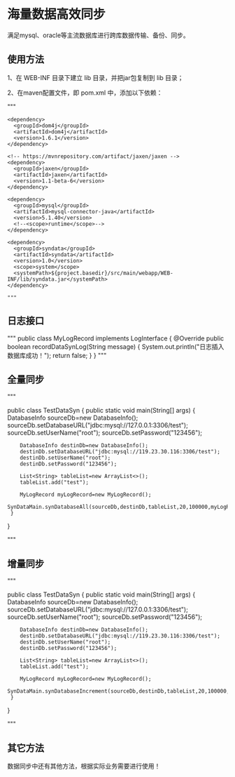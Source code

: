 # 海量数据高效同步

满足mysql、oracle等主流数据库进行跨库数据传输、备份、同步。

## 使用方法

1、在 WEB-INF 目录下建立 lib 目录，并把jar包复制到 lib 目录；

2、在maven配置文件，即 pom.xml 中，添加以下依赖：
  
  """
  
  <!-- https://mvnrepository.com/artifact/org.dom4j/dom4j -->
    <dependency>
      <groupId>dom4j</groupId>
      <artifactId>dom4j</artifactId>
      <version>1.6.1</version>
    </dependency>

    <!-- https://mvnrepository.com/artifact/jaxen/jaxen -->
    <dependency>
      <groupId>jaxen</groupId>
      <artifactId>jaxen</artifactId>
      <version>1.1-beta-6</version>
    </dependency>

    <dependency>
      <groupId>mysql</groupId>
      <artifactId>mysql-connector-java</artifactId>
      <version>5.1.40</version>
      <!--<scope>runtime</scope>-->
    </dependency>
    
    <dependency>
      <groupId>syndata</groupId>
      <artifactId>syndata</artifactId>
      <version>1.0</version>
      <scope>system</scope>
      <systemPath>${project.basedir}/src/main/webapp/WEB-INF/lib/syndata.jar</systemPath>
    </dependency>
    
    """
    
## 日志接口
  """
  public class MyLogRecord implements LogInterface {
    @Override
    public boolean recordDataSynLog(String message) {
        System.out.println("日志插入数据库成功！");
        return false;
    }
}
  """

## 全量同步

"""


  public class TestDataSyn {
    public static void main(String[] args) {
        DatabaseInfo sourceDb=new DatabaseInfo();
        sourceDb.setDatabaseURL("jdbc:mysql://127.0.0.1:3306/test");
        sourceDb.setUserName("root");
        sourceDb.setPassword("123456");

        DatabaseInfo destinDb=new DatabaseInfo();
        destinDb.setDatabaseURL("jdbc:mysql://119.23.30.116:3306/test");
        destinDb.setUserName("root");
        destinDb.setPassword("123456");

        List<String> tableList=new ArrayList<>();
        tableList.add("test");

        MyLogRecord myLogRecord=new MyLogRecord();
        SynDataMain.synDatabaseAll(sourceDb,destinDb,tableList,20,100000,myLogRecord);
     }
  }

"""

## 增量同步
  """
  
  public class TestDataSyn {
    public static void main(String[] args) {
        DatabaseInfo sourceDb=new DatabaseInfo();
        sourceDb.setDatabaseURL("jdbc:mysql://127.0.0.1:3306/test");
        sourceDb.setUserName("root");
        sourceDb.setPassword("123456");

        DatabaseInfo destinDb=new DatabaseInfo();
        destinDb.setDatabaseURL("jdbc:mysql://119.23.30.116:3306/test");
        destinDb.setUserName("root");
        destinDb.setPassword("123456");

        List<String> tableList=new ArrayList<>();
        tableList.add("test");

        MyLogRecord myLogRecord=new MyLogRecord();
        SynDataMain.synDatabaseIncrement(sourceDb,destinDb,tableList,20,100000,myLogRecord);
     }
  }

  """
  
## 其它方法
数据同步中还有其他方法，根据实际业务需要进行使用！
